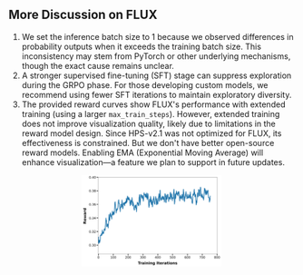 ## More Discussion on FLUX
1. We set the inference batch size to 1 because we observed differences in probability outputs when it exceeds the training batch size. This inconsistency may stem from PyTorch or other underlying mechanisms, though the exact cause remains unclear.
2. A stronger supervised fine-tuning (SFT) stage can suppress exploration during the GRPO phase. For those developing custom models, we recommend using fewer SFT iterations to maintain exploratory diversity.
3. The provided reward curves show FLUX's performance with extended training (using a larger ```max_train_steps```). However, extended training does not improve visualization quality, likely due to limitations in the reward model design. Since HPS-v2.1 was not optimized for FLUX, its effectiveness is constrained. But we don't have better open-source reward models. Enabling EMA (Exponential Moving Average) will enhance visualization—a feature we plan to support in future updates.

<div align="center">
<img src=../assets/rewards/opensource_flux_more_steps.png width="49%">
<div>


